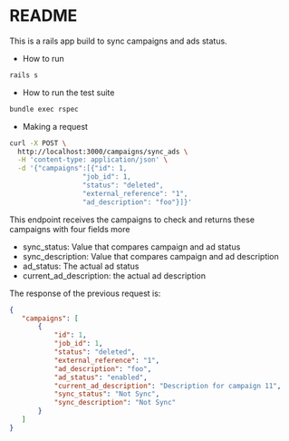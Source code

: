 # README

This is a rails app build to sync campaigns and ads status.


* How to run
```bash
rails s
```

* How to run the test suite

```bash
bundle exec rspec
```

* Making a request
```bash
curl -X POST \
  http://localhost:3000/campaigns/sync_ads \
  -H 'content-type: application/json' \
  -d '{"campaigns":[{"id": 1,
                  "job_id": 1,
                  "status": "deleted",
                  "external_reference": "1",
                  "ad_description": "foo"}]}'
```


This endpoint receives the campaigns to check and returns these campaigns with four fields more
 - sync_status: Value that compares campaign and ad status
 - sync_description: Value that compares campaign and ad description
 - ad_status: The actual ad status
 - current_ad_description: the actual ad description

 The response of the previous request is:

 ```json
{
    "campaigns": [
        {
            "id": 1,
            "job_id": 1,
            "status": "deleted",
            "external_reference": "1",
            "ad_description": "foo",
            "ad_status": "enabled",
            "current_ad_description": "Description for campaign 11",
            "sync_status": "Not Sync",
            "sync_description": "Not Sync"
        }
    ]
}
 ```
